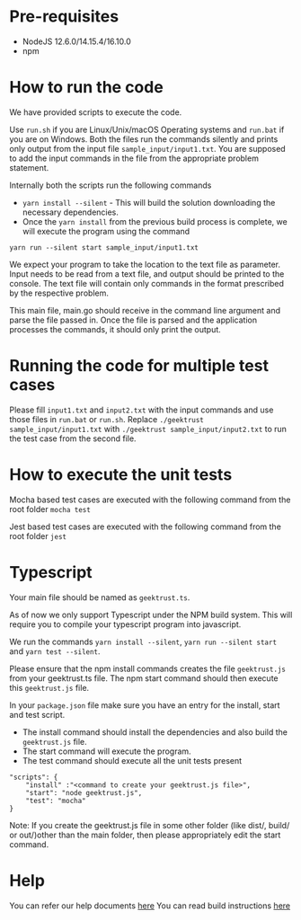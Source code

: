 # Pre-requisites
* NodeJS 12.6.0/14.15.4/16.10.0
* npm

# How to run the code

We have provided scripts to execute the code. 

Use `run.sh` if you are Linux/Unix/macOS Operating systems and `run.bat` if you are on Windows.  Both the files run the commands silently and prints only output from the input file `sample_input/input1.txt`. You are supposed to add the input commands in the file from the appropriate problem statement. 

Internally both the scripts run the following commands 

 * `yarn install --silent` - This will build the solution downloading the necessary dependencies.
 * Once the `yarn install` from the previous build process is complete, we will execute the program using the command

`yarn run --silent start sample_input/input1.txt`

We expect your program to take the location to the text file as parameter. Input needs to be read from a text file, and output should be printed to the console. The text file will contain only commands in the format prescribed by the respective problem.

This main file, main.go should receive in the command line argument and parse the file passed in. Once the file is parsed and the application processes the commands, it should only print the output.

 # Running the code for multiple test cases

 Please fill `input1.txt` and `input2.txt` with the input commands and use those files in `run.bat` or `run.sh`. Replace `./geektrust sample_input/input1.txt` with `./geektrust sample_input/input2.txt` to run the test case from the second file. 

 # How to execute the unit tests

 Mocha based test cases are executed with the following command from the root folder
`mocha test`

Jest based test cases are executed with the following command from the root folder
`jest`

# Typescript

Your main file should be named as `geektrust.ts`.

As of now we only support Typescript under the NPM build system. This will require you to compile your typescript program into javascript.

We run the commands `yarn install --silent`, `yarn run --silent start` and `yarn test --silent`.

Please ensure that the npm install commands creates the file `geektrust.js` from your geektrust.ts file. The npm start command should then execute this `geektrust.js` file.

In your `package.json` file make sure you have an entry for the install, start and test script.

* The install command should install the dependencies and also build the `geektrust.js` file.
* The start command will execute the program.
* The test command should execute all the unit tests present

```
"scripts": {
    "install" :"<command to create your geektrust.js file>",
    "start": "node geektrust.js",
    "test": "mocha"
}
```

Note: If you create the geektrust.js file in some other folder (like dist/, build/ or out/)other than the main folder, then please appropriately edit the start command.

# Help

You can refer our help documents [here](https://help.geektrust.com)
You can read build instructions [here](https://github.com/geektrust/coding-problem-artefacts/tree/master/NodeJS)
